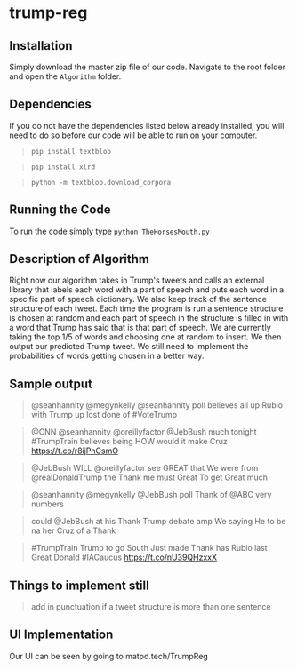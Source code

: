 # trump-reg

## Installation

Simply download the master zip file of our code. Navigate to the root folder and open the `Algorithm` folder. 

## Dependencies

If you do not have the dependencies listed below already installed, you will need to do so before our code will be able to run on your computer.

> `pip install textblob`

> `pip install xlrd`

> `python -m textblob.download_corpora`

## Running the Code

To run the code simply type `python TheHorsesMouth.py`

## Description of Algorithm

Right now our algorithm takes in Trump's tweets and calls an external library that labels each word with a part of speech and puts each word in a specific part of speech dictionary. We also keep track of the sentence structure of each tweet. Each time the program is run a sentence structure is chosen at random and each part of speech in the structure is filled in with a word that Trump has said that is that part of speech. We are currently taking the top 1/5 of words and choosing one at random to insert. We then output our predicted Trump tweet. We still need to implement the probabilities of words getting chosen in a better way.

## Sample output 

>  @seanhannity @megynkelly @seanhannity poll believes all up Rubio with Trump up lost done of #VoteTrump

>  @CNN @seanhannity @oreillyfactor @JebBush much tonight #TrumpTrain believes being HOW would it make Cruz https://t.co/r8ijPnCsmO

>  @JebBush WILL @oreillyfactor see GREAT that We were from @realDonaldTrump the Thank me must Great To get Great much

> @seanhannity @megynkelly @JebBush poll Thank of @ABC very numbers

> could @JebBush at his Thank Trump debate amp We saying He to be na her Cruz of a Thank

>  #TrumpTrain Trump to go South Just made Thank has Rubio last Great Donald #IACaucus https://t.co/nU39QHzxxX

## Things to implement still

> add in punctuation if a tweet structure is more than one sentence

## UI Implementation

Our UI can be seen by going to matpd.tech/TrumpReg 


